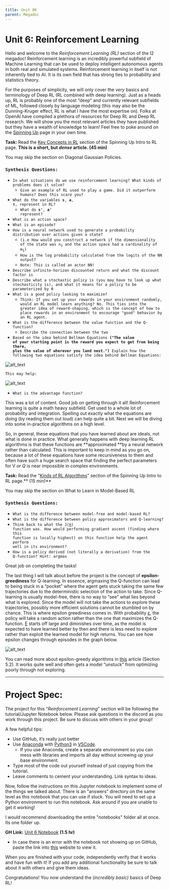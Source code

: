 ```yaml
---
title: Unit 06
parent: Megadoc
---
```


# Unit 6: Reinforcement Learning

Hello and welcome to the _Reinforcement Learning (RL)_ section of the I2 megadoc! Reinforcement learning is an incredibly powerful subfield of Machine Learning that can be used to deploy intelligent autonomous agents in both real and simulated systems. Reinforcement learning in itself is not inherently tied to AI. It is its own field that has strong ties to probability and statistics theory. 

For the purposes of simplicity, we will only cover the _very_ basics and terminology of Deep RL (RL combined with deep learning). Just as a heads up, RL is probably one of the most “deep” and currently relevant subfields of ML, followed closely by language modeling (this may also be the Dunning-Kruger effect, RL is what I have the most expertise on). Folks at OpenAI have compiled a plethora of resources for Deep RL and Deep RL research. We will show you the most relevant articles they have published but they have a wealth of knowledge to learn! Feel free to poke around on the [Spinning Up](https://spinningup.openai.com/en/latest/index.html) page in your own time.

**Task:** Read the [Key Concepts in RL](https://spinningup.openai.com/en/latest/spinningup/rl_intro.html#) section of the Spinning Up Intro to RL page. **This is a short, but _dense_ article. (45 min)**

You may skip the section on Diagonal Gaussian Policies.


### `Synthesis Questions:`



* `In what situations do we use reinforcement learning? What kinds of problems does it solve?`
    * `Give an example of RL used to play a game. Did it outperform humans? Does this scare you?`
* <code>What do the variables <strong>s</strong>, <strong>a</strong>, <strong>τ</strong>, represent in RL?</code>
    * <code>What do <strong>s'</strong>, <strong>a' </strong> represent?</code>
* <code>What is an action space?</code>
* <code>What is an episode?</code>
* <code>How is a neural network used to generate a probability distribution over actions given a state? </code>
    * <code>(i.e How would you construct a network if the dimensionality of the state was n<sub>1</sub> and the action space had a cardinality of m<sub>1</sub>)</code> 
    * `How is the log probability calculated from the logits of the NN output?`
    * `Note: This is called an actor NN!`
* `Describe infinite-horizon discounted return and what the discount factor is`
* `Describe what a stochastic policy is (you may have to look up what stochasticity is), and what it means for a policy to be parameterized by θ`
* `What is a good policy looking to maximize?`
    * `Think: If you set up your rewards in your environment randomly, would an RL model learn anything? No. This ties into the greater idea of reward-shaping, which is the concept of how to place rewards in an environment to encourage "good" behavior by an RL agent.`
* `What is the difference between the value function and the Q-function?`
    * `Describe the connection between the two`
* <code>Based on the idea behind Bellman Equations<strong> ("The value of your starting point is the reward you expect to get from being there, plus the value of wherever you land next.") </strong>Explain how the following two equations satisfy the idea behind Bellman Equations: </code>

![alt_text](../assets/image3.png "image_tooltip")

`This may help:`

![alt_text](../assets/image4.png "image_tooltip")

* <code>What is the advantage function?</code>

This was a lot of content. Good job on getting through it all! Reinforcement learning is quite a math heavy subfield. Get used to a whole lot of probability and integration. Spelling out exactly what the equations are doing (by reading them out loud) can help quite a bit. Next we will be diving into some in-practice algorithms on a high level.

So, in general, these equations that you have learned about are ideals, not what is done in practice. What generally happens with deep learning RL algorithms is that these functions are **approximated **by a neural network rather than calculated. This is important to keep in mind as you go on, because a lot of these equations have some recursiveness to them and often have such a huge search space that finding the perfect parameters for V<sup>*</sup> or Q<sup>*</sup> is near impossible in complex environments. 

**Task:** Read the “[Kinds of RL Algorithms](https://spinningup.openai.com/en/latest/spinningup/rl_intro2.html)” section of the Spinning Up Intro to RL page.** (15 min)**

You may skip the section on What to Learn in Model-Based RL


### `Synthesis Questions:`



* `What is the difference between model-free and model-based RL?`
* `What is the difference between policy approximators and Q-learning?`
* <code>Think back to what the J([π](https://www.pisymbol.net/#:~:text=Alt%2B960%20Press%20and%20hold,enter%20960%20on%20numeric%20keypad.)) function was. How would performing gradient ascent (finding where this function is locally highest) on this function help the agent perform well in its environment?</code>
* <code>How is a policy derived (not literally a derivation) from the Q-function? Hint: argmax</code>

Great job on completing the tasks! 

The last thing I will talk about before the project is the concept of **epsilon-greediness** for Q-learning. In essence, argmaxing the Q-function can lead to being stuck in a “pocket” where the agent gets stuck taking the same few trajectories due to the deterministic selection of the action to take. Since Q-learning is usually model-free, there is no way to “see” what lies beyond what is explored. Since the model will not take the actions to explore these trajectories, possibly more efficient solutions cannot be stumbled on by chance. This is where epsilon greediness comes in. With probability [ε](http://www.unicode-symbol.com/u/03B5.html), the policy will take a random action rather than the one that maximizes the Q-function. [Ε](http://www.unicode-symbol.com/u/03B5.html) starts off large and diminishes over time, as the model is expected to have learned better by then and there is less need to explore rather than exploit the learned model for high returns. You can see how epsilon changes through episodes in the graph below.


![alt_text](../assets/image9.png)


You can read more about epsilon-greedy algorithms in [this](https://www.baeldung.com/cs/epsilon-greedy-q-learning#:~:text=The%20epsilon%2Dgreedy%20approach%20selects,what%20we%20have%20already%20learned.) article (Section 5.2). It works quite well and often gets a model “unstuck” from optimizing poorly through not exploring.

---

# **Project Spec:**

The project for this “_Reinforcement Learning_” section will be following the tutorial/Jupyter Notebook below. Please ask questions in the discord as you work through this project. Be sure to discuss with others in your group!

A few helpful tips:



* Use GitHub, it’s really just better
* Use [Anaconda](https://www.anaconda.com/) with [Python3](https://www.python.org/downloads/) in [VSCode](https://code.visualstudio.com/).
    * If you use Anaconda, create a separate environment so you can mess with libraries and imports all day without screwing up your base environment.
* Type most of the code out yourself instead of just copying from the tutorial.
* Leave comments to cement your understanding. Link syntax to ideas.

Now, follow the instructions on this Jupyter notebook to implement some of the things we talked about. There is an "answers" directory on the same level as this notebook that you can use if stuck. You will need to set up a Python environment to run this notebook. Ask around if you are unable to get it working!

I would recommend downloading the entire "notebooks" folder all at once. Its one folder up.

**GH Link:** [Unit 6 Notebook](https://github.com/interactive-intelligence/intro-neuro-ai-website/blob/main/notebooks/unit-06/rl_net.ipynb) **(1.5 hr)**



* In case there is an error with the notebook not showing up on GitHub, paste the link into [this](https://kokes.github.io/nbviewer.js/viewer.html) website to view it.

When you are finished with your code, independently verify that it works and have fun with it! If you add any additional functionality be sure to talk about it with others and give them ideas. 

Congratulations! You now understand the (_incredibly basic)_ basics of Deep RL!